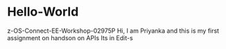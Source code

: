 # Hello-World
z-OS-Connect-EE-Workshop-02975P
Hi, I am Priyanka and this is my first assignment on handson on APIs
Its in Edit-s
